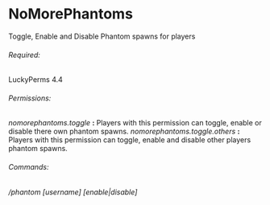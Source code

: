 # NoMorePhantoms
Toggle, Enable and Disable Phantom spawns for players

###### Required:
LuckyPerms 4.4

###### Permissions:
*nomorephantoms.toggle* **:** Players with this permission can toggle, enable or disable there own phantom spawns.
*nomorephantoms.toggle.others* **:** Players with this permission can toggle, enable and disable other players phantom spawns.

###### Commands:
*/phantom \[username] \[enable|disable]*


